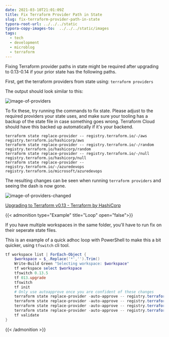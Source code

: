 ```yaml
---
date: 2021-03-10T21:01:09Z
title: Fix Terraform Provider Path in State
slug: fix-terraform-provider-path-in-state
typora-root-url: ../../../static
typora-copy-images-to:  ../../../static/images
tags:
  - tech
  - development
  - microblog
  - terraform
---
```


Fixing Terraform provider paths in state might be required after upgrading to 0.13-0.14 if your prior state has the following paths.

First, get the terraform providers from state using: `terraform providers`

The output should look similar to this:

![image-of-providers](/images/2021-03-10-microblog-provider-list-01.png)

To fix these, try running the commands to fix state.
Please adjust to the required providers your state uses, and make sure your tooling has a backup of the state file in case something goes wrong.
Terraform Cloud should have this backed up automatically if it's your backend.

```shell
terraform state replace-provider -- registry.terraform.io/-/aws registry.terraform.io/hashicorp/aws
terraform state replace-provider -- registry.terraform.io/-/random registry.terraform.io/hashicorp/random
terraform state replace-provider -- registry.terraform.io/-/null registry.terraform.io/hashicorp/null
terraform state replace-provider -- registry.terraform.io/-/azuredevops registry.terraform.io/microsoft/azuredevops
```

The resulting changes can be seen when running `terraform providers` and seeing the dash is now gone.

![image-of-providers-changed](/images/2021-03-10-microblog-provider-list-02.png)

[Upgrading to Terraform v0.13 - Terraform by HashiCorp](http://bit.ly/3rvFPvr)

{{< admonition type="Example" title="Loop" open="false">}}

If you have multiple workspaces in the same folder, you'll have to run fix on their seperate state files.

This is an example of a quick adhoc loop with PowerShell to make this a bit quicker, using `tfswitch` cli tool.

```powershell
tf workspace list | ForEach-Object {
    $workspace = $_.Replace('*','').Trim()
    Write-Build Green "Selecting workspace: $workspace"
    tf workspace select $workspace
    tfswitch 0.13.5
    tf 013.upgrade
    tfswitch
    tf init
    # Only use autoapprove once you are confident of these changes
    terraform state replace-provider -auto-approve -- registry.terraform.io/-/aws registry.terraform.io/hashicorp/aws
    terraform state replace-provider -auto-approve -- registry.terraform.io/-/random registry.terraform.io/hashicorp/random
    terraform state replace-provider -auto-approve -- registry.terraform.io/-/null registry.terraform.io/hashicorp/null
    terraform state replace-provider -auto-approve -- registry.terraform.io/-/azuredevops registry.terraform.io/microsoft/azuredevops
    tf validate
}
```

{{< /admonition >}}
